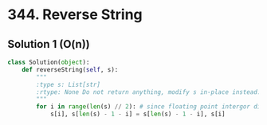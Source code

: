 # 344. Reverse String

## Solution 1 (O(n))

```python
class Solution(object):
    def reverseString(self, s):
        """
        :type s: List[str]
        :rtype: None Do not return anything, modify s in-place instead.
        """
        for i in range(len(s) // 2): # since floating point intergor division not possible
            s[i], s[len(s) - 1 - i] = s[len(s) - 1 - i], s[i]
```
